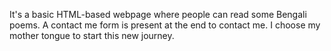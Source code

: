 It's a basic HTML-based webpage where people can read some Bengali poems. A contact me form is present at the end to contact me. I choose my mother tongue to start this new journey.
